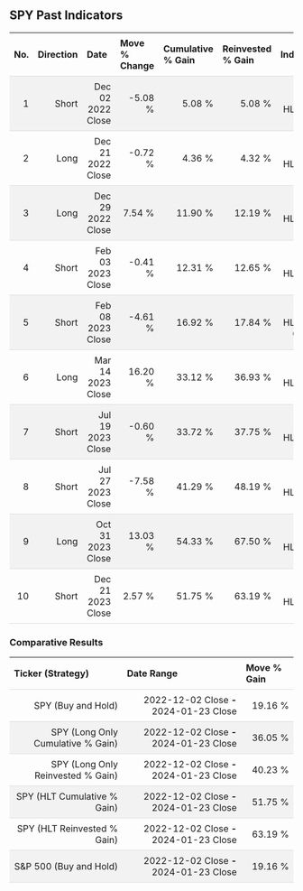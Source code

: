 
<style>
.hits {
            border-collapse: collapse;
            width: 100%;
        }
        .hits th, td {
            padding: 8px;
            border-bottom: 1px solid #ddd;
        }
        
        .hits td {text-align: right;}
        .hits th {text-align: left;}
        
        .hits tr:nth-child(even) {
            background-color: #f2f2f2;
        }
        
        .chartCol {
            width: 50%;
            float: left;
            padding: 20px;
        }  
</style>
    
<br>

## SPY Past Indicators

<table class="hits">
    <tr>
        <th>No.</th>
        <th>Direction</th>
        <th>Date</th>
        <th>Move % Change</th>
        <th>Cumulative % Gain</th>
        <th>Reinvested % Gain</th>
        <th>Indicator</th>
      </tr>
    <tr>
        <td>1</td>
        <td>Short</td>
        <td>Dec 02 2022 Close</td>
        <td>-5.08 %</td>
        <td>5.08 %</td>
        <td>5.08 %</td>
        <td>Short HLT 604</td>
    </tr>
    <tr>
        <td>2</td>
        <td>Long</td>
        <td>Dec 21 2022 Close</td>
        <td>-0.72 %</td>
        <td>4.36 %</td>
        <td>4.32 %</td>
        <td>Long HLT 600</td>
    </tr>
    <tr>
        <td>3</td>
        <td>Long</td>
        <td>Dec 29 2022 Close</td>
        <td>7.54 %</td>
        <td>11.90 %</td>
        <td>12.19 %</td>
        <td>Long HLT 613</td>
    </tr>
    <tr>
        <td>4</td>
        <td>Short</td>
        <td>Feb 03 2023 Close</td>
        <td>-0.41 %</td>
        <td>12.31 %</td>
        <td>12.65 %</td>
        <td>Short HLT 650</td>
    </tr>
    <tr>
        <td>5</td>
        <td>Short</td>
        <td>Feb 08 2023 Close</td>
        <td>-4.61 %</td>
        <td>16.92 %</td>
        <td>17.84 %</td>
        <td>Short HLT 603 GOOG</td>
    </tr>
    <tr>
        <td>6</td>
        <td>Long</td>
        <td>Mar 14 2023 Close</td>
        <td>16.20 %</td>
        <td>33.12 %</td>
        <td>36.93 %</td>
        <td>Long HLT 600</td>
    </tr>
    <tr>
        <td>7</td>
        <td>Short</td>
        <td>Jul 19 2023 Close</td>
        <td>-0.60 %</td>
        <td>33.72 %</td>
        <td>37.75 %</td>
        <td>Short HLT 605</td>
    </tr>
    <tr>
        <td>8</td>
        <td>Short</td>
        <td>Jul 27 2023 Close</td>
        <td>-7.58 %</td>
        <td>41.29 %</td>
        <td>48.19 %</td>
        <td>Short HLT 613</td>
    </tr>
    <tr>
        <td>9</td>
        <td>Long</td>
        <td>Oct 31 2023 Close</td>
        <td>13.03 %</td>
        <td>54.33 %</td>
        <td>67.50 %</td>
        <td>Long HLT 108</td>
    </tr>
    <tr>
        <td>10</td>
        <td>Short</td>
        <td>Dec 21 2023 Close</td>
        <td>2.57 %</td>
        <td>51.75 %</td>
        <td>63.19 %</td>
        <td>Short HLT 648</td>
    </tr>
    
</table>

### Comparative Results

<table class="hits">
    <thead>
        <th>Ticker (Strategy)</th>
        <th>Date Range</th>
        <th>Move % Gain</th>
    </thead>
    <tbody>
        <tr>
            <td>SPY (Buy and Hold)</td>
            <td>2022-12-02 Close <b>-</b> 2024-01-23 Close</td>
            <td>19.16 %</td>
        </tr>
        <tr>
            <td>SPY (Long Only Cumulative % Gain)</td>
            <td>2022-12-02 Close <b>-</b> 2024-01-23 Close</td>
            <td>36.05 %</td>
        </tr>
        <tr>
            <td>SPY (Long Only Reinvested % Gain)</td>
            <td>2022-12-02 Close <b>-</b> 2024-01-23 Close</td>
            <td>40.23 %</td>
        </tr>
        <tr>
            <td>SPY (HLT Cumulative % Gain)</td>
            <td>2022-12-02 Close <b>-</b> 2024-01-23 Close</td>
            <td>51.75 %</td>
        </tr>
        <tr>
            <td>SPY (HLT Reinvested % Gain)</td>
            <td>2022-12-02 Close <b>-</b> 2024-01-23 Close</td>
            <td>63.19 %</td>
        </tr>
        <tr>
            <td>S&P 500 (Buy and Hold)</td>
            <td>2022-12-02 Close <b>-</b> 2024-01-23 Close</td>
            <td>19.16 %</td>
        </tr>
    </tbody>
</table>
<br>
<br>